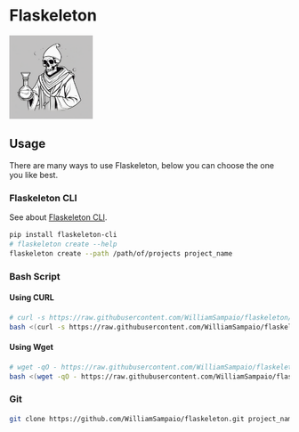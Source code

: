 # Flaskeleton

<img src="./assets/flaskeleton_1.png" alt="Flaskeleton" style="height: 150px; width:150px;"/>

## Usage

There are many ways to use Flaskeleton, below you can choose the one you like best.

### Flaskeleton CLI

See about [Flaskeleton CLI](https://github.com/WilliamSampaio/flaskeleton-cli).

```bash
pip install flaskeleton-cli
# flaskeleton create --help
flaskeleton create --path /path/of/projects project_name
```

### Bash Script

#### Using CURL

```bash
# curl -s https://raw.githubusercontent.com/WilliamSampaio/flaskeleton/develop/create | bash
bash <(curl -s https://raw.githubusercontent.com/WilliamSampaio/flaskeleton/develop/create) -p /path/of/projects -f project_name
```

#### Using Wget

```bash
# wget -qO - https://raw.githubusercontent.com/WilliamSampaio/flaskeleton/develop/create | bash
bash <(wget -qO - https://raw.githubusercontent.com/WilliamSampaio/flaskeleton/develop/create) -p /path/of/projects -f project_name
```

### Git

```bash
git clone https://github.com/WilliamSampaio/flaskeleton.git project_name
```
